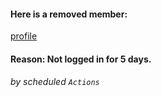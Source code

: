 #### Here is a removed member: 

[profile](https://habitica.com/profile/{str})

#### Reason: Not logged in for 5 days.

###### by scheduled `Actions`